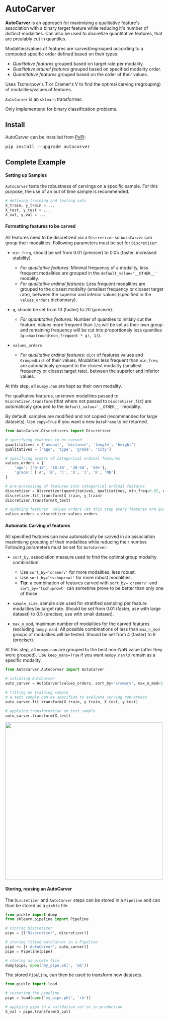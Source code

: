 # AutoCarver

**AutoCarver** is an approach for maximising a qualitative feature's association with a binary target feature while reducing it's number of distinct modalities.
Can also be used to discretize quantitative features, that are prealably cut in quantiles.

 Modalities/values of features are carved/regrouped according to a computed specific order defined based on their types:
  - *Qualitative features* grouped based on target rate per modality.
  - *Qualitative ordinal features* grouped based on specified modality order.
  - *Quantitative features* grouped based on the order of their values.
 
Uses Tschurpow's T or Cramer's V to find the optimal carving (regrouping) of modalities/values of features.

`AutoCarver` is an `sklearn` transformer.

Only implementend for binary classification problems.

## Install

AutoCarver can be installed from [PyPI](https://pypi.org/project/AutoCarver):

<pre>
pip install --upgrade autocarver
</pre>

## Complete Example

#### Setting up Samples

`AutoCarver` tests the robustness of carvings on a specific sample. For this purpose, the use of an out of time sample is recommended. 

```python
# defining training and testing sets
X_train, y_train = ...
X_test, y_test = ...
X_val, y_val = ...
```

#### Formatting features to be carved

All features need to be discretized via a `Discretizer` so `AutoCarver` can group their modalities. Following parameters must be set for `Discretizer`:

- `min_freq`, should be set from 0.01 (preciser) to 0.05 (faster, increased stability).
  - *For qualitative features:*  Minimal frequency of a modality, less frequent modalities are grouped in the `default_value='__OTHER__'` modality.
  - *For qualitative ordinal features:* Less frequent modalities are grouped to the closest modality  (smallest frequency or closest target rate), between the superior and inferior values (specified in the `values_orders` dictionnary).

- `q`, should be set from 10 (faster) to 20 (preciser).
  - *For quantitative features:* Number of quantiles to initialy cut the feature. Values more frequent than `1/q` will be set as their own group and remaining frequency will be cut into proportionaly less quantiles (`q:=max(round(non_frequent * q), 1)`). 

- `values_orders`
  - *For qualitative ordinal features:* `dict` of features values and `GroupedList` of their values. Modalities less frequent than `min_freq` are automaticaly grouped to the closest modality (smallest frequency or closest target rate), between the superior and inferior values.

At this step, all `numpy.nan` are kept as their own modality.

For qualitative features, unknown modalities passed to `Discretizer.transform` (that where not passed to `Discretizer.fit`) are automaticaly grouped to the `default_value='__OTHER__'` modality.

By default, samples are modified and not copied (recommanded for large datasets). Use `copy=True` if you want a new `DataFrame` to be returned.

```python
from AutoCarver.Discretizers import Discretizer

# specifying features to be carved
quantitatives = ['amount', 'distance', 'length', 'height']
qualitatives = ['age', 'type', 'grade', 'city']

# specifying orders of categorical ordinal features
values_orders = {
    'age': ['0-18', '18-30', '30-50', '50+'],
    'grade': ['A', 'B', 'C', 'D', 'J', 'K', 'NN']
}

# pre-processing of features into categorical ordinal features
discretizer = Discretizer(quantitatives, qualitatives, min_freq=0.02, q=20, values_orders=values_orders)
discretizer.fit_transform(X_train, y_train)
discretizer.transform(X_test)

# updating features' values orders (at this step every features are qualitative ordinal)
values_orders = discretizer.values_orders
```

#### Automatic Carving of features

All specified features can now automatically be carved in an association maximising grouping of their modalities while reducing their number. Following parameters must be set for `AutoCarver`:

- `sort_by`, association measure used to find the optimal group modality combination.
  - Use `sort_by='cramerv'` for more modalities, less robust.
  - Use `sort_by='tschuprowt'` for more robust modalities.
  - **Tip:** a combination of features carved with `sort_by='cramerv'` and `sort_by='tschuprowt'` can sometime prove to be better than only one of those.

- `sample_size`, sample size used for stratified sampling per feature modalities by target rate. Should be set from 0.01 (faster, use with large dataset) to 0.5 (preciser, use with small dataset).

- `max_n_mod`, maximum number of modalities for the carved features (excluding `numpy.nan`). All possible combinations of less than `max_n_mod` groups of modalities will be tested. Should be set from 4 (faster) to 6 (preciser).

At this step, all `numpy.nan` are grouped to the best non-NaN value (after they were grouped). Use `keep_nans=True` if you want `numpy.nan` to remain as a specific modality.


```python
from AutoCarver.AutoCarver import AutoCarver

# intiating AutoCarver
auto_carver = AutoCarver(values_orders, sort_by='cramerv', max_n_mod=5, sample_size=0.01)

# fitting on training sample 
# a test sample can be specified to evaluate carving robustness
auto_carver.fit_transform(X_train, y_train, X_test, y_test)

# applying transformation on test sample
auto_carver.transform(X_test)
```
<p align="left">
  <img width="500" src="/docs/auto_carver_fit.PNG" />
</p>

#### Storing, reusing an AutoCarver

The `Discretizer` and `AutoCarver` steps can be stored in a `Pipeline` and can than be stored as a `pickle` file.

```python
from pickle import dump
from sklearn.pipeline import Pipeline

# storing Discretizer
pipe = [('Discretizer', discretizer)]

# storing fitted AutoCarver in a Pipeline
pipe += [('AutoCarver', auto_carver)]
pipe = Pipeline(pipe)

# storing as pickle file
dump(pipe, open('my_pipe.pkl', 'wb'))
```

The stored `Pipeline`, can then be used to transform new datasets.

```python
from pickle import load

# restoring the pipeline
pipe = load(open('my_pipe.pkl', 'rb'))

# applying pipe to a validation set or in production
X_val = pipe.transform(X_val)
```
